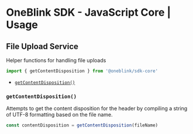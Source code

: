# OneBlink SDK - JavaScript Core | Usage

## File Upload Service

Helper functions for handling file uploads

```js
import { getContentDisposition } from '@oneblink/sdk-core'
```

- [`getContentDisposition()`](#getcontentdisposition)

### `getContentDisposition()`

Attempts to get the content disposition for the header by compiling a string of UTF-8 formatting based on the file name.

```js
const contentDisposition = getContentDisposition(fileName)
```
